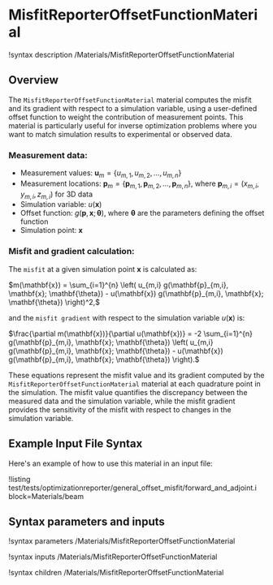 # MisfitReporterOffsetFunctionMaterial

!syntax description /Materials/MisfitReporterOffsetFunctionMaterial

## Overview

The `MisfitReporterOffsetFunctionMaterial` material computes the misfit and its gradient with respect to a simulation variable, using a user-defined offset function to weight the contribution of measurement points. This material is particularly useful for inverse optimization problems where you want to match simulation results to experimental or observed data.

### Measurement data:

- Measurement values: $\mathbf{u}_m = \{u_{m,1}, u_{m,2}, \ldots, u_{m,n}\}$
- Measurement locations: $\mathbf{p}_m = \{\mathbf{p}_{m,1}, \mathbf{p}_{m,2}, \ldots, \mathbf{p}_{m,n}\}$, where $\mathbf{p}_{m,i} = (x_{m,i}, y_{m,i}, z_{m,i})$ for 3D data
- Simulation variable: $u(\mathbf{x})$
- Offset function: $g(\mathbf{p}, \mathbf{x}; \mathbf{\theta})$, where $\mathbf{\theta}$ are the parameters defining the offset function
- Simulation point: $\mathbf{x}$

### Misfit and gradient calculation:

The `misfit` at a given simulation point $\mathbf{x}$ is calculated as:

$m(\mathbf{x}) = \sum_{i=1}^{n} \left( u_{m,i} g(\mathbf{p}_{m,i}, \mathbf{x}; \mathbf{\theta}) - u(\mathbf{x}) g(\mathbf{p}_{m,i}, \mathbf{x}; \mathbf{\theta}) \right)^2,$

and the `misfit gradient` with respect to the simulation variable $u(\mathbf{x})$ is:

$\frac{\partial m(\mathbf{x})}{\partial u(\mathbf{x})} = -2 \sum_{i=1}^{n} g(\mathbf{p}_{m,i}, \mathbf{x}; \mathbf{\theta}) \left( u_{m,i} g(\mathbf{p}_{m,i}, \mathbf{x}; \mathbf{\theta}) - u(\mathbf{x}) g(\mathbf{p}_{m,i}, \mathbf{x}; \mathbf{\theta}) \right).$

These equations represent the misfit value and its gradient computed by the `MisfitReporterOffsetFunctionMaterial` material at each quadrature point in the simulation. The misfit value quantifies the discrepancy between the measured data and the simulation variable, while the misfit gradient provides the sensitivity of the misfit with respect to changes in the simulation variable.

## Example Input File Syntax

Here's an example of how to use this material in an input file:

!listing test/tests/optimizationreporter/general_offset_misfit/forward_and_adjoint.i block=Materials/beam

## Syntax parameters and inputs

!syntax parameters /Materials/MisfitReporterOffsetFunctionMaterial

!syntax inputs /Materials/MisfitReporterOffsetFunctionMaterial

!syntax children /Materials/MisfitReporterOffsetFunctionMaterial
